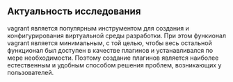 ## Актуальность исследования

vagrant является популярным инструментом для создания и конфигурирования виртуальной среды разработки. При этом функионал vagrant является минимальным, с той целью, чтобы весь остальной функционал был доступен в качестве плагинов и устанавливался по мере необходимости. Поэтому создание плагинов является наиболее естественным и удобным способом решения проблем, возникающих у пользователей.